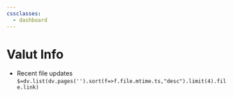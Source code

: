 ```yaml
---
cssclasses:
  - dashboard
---
```

# Valut Info
- Recent file updates
`$=dv.list(dv.pages('').sort(f=>f.file.mtime.ts,"desc").limit(4).file.link)`


